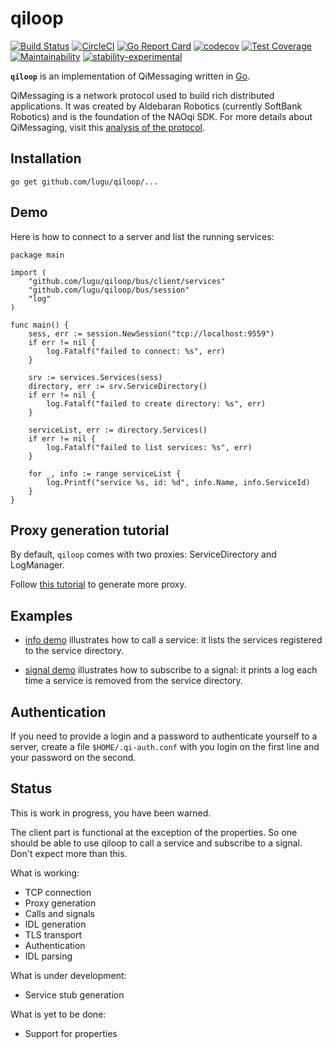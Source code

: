 # qiloop

[![Build Status](https://travis-ci.org/lugu/qiloop.svg?branch=master)](https://travis-ci.org/lugu/qiloop) [![CircleCI](https://circleci.com/gh/lugu/qiloop/tree/master.svg?style=shield)](https://circleci.com/gh/lugu/qiloop/tree/master) [![Go Report Card](https://goreportcard.com/badge/github.com/lugu/qiloop)](https://goreportcard.com/report/github.com/lugu/qiloop) [![codecov](https://codecov.io/gh/lugu/qiloop/branch/master/graph/badge.svg)](https://codecov.io/gh/lugu/qiloop) [![Test Coverage](https://api.codeclimate.com/v1/badges/b192466a26dbced44274/test_coverage)](https://codeclimate.com/github/lugu/qiloop/test_coverage) [![Maintainability](https://api.codeclimate.com/v1/badges/b192466a26dbced44274/maintainability)](https://codeclimate.com/github/lugu/qiloop/maintainability) [![stability-experimental](https://img.shields.io/badge/stability-experimental-orange.svg)](https://github.com/emersion/stability-badges#experimental)



**`qiloop`** is an implementation of QiMessaging written in [Go](https://golang.org).

QiMessaging is a network protocol used to build rich distributed
applications. It was created by Aldebaran Robotics (currently SoftBank
Robotics) and is the foundation of the NAOqi SDK. For more details
about QiMessaging, visit this [analysis of the
protocol](https://github.com/lugu/qiloop/blob/master/doc/NOTES.md).

Installation
------------

```
go get github.com/lugu/qiloop/...
```

Demo
----

Here is how to connect to a server and list the running services:

```golang
package main

import (
	"github.com/lugu/qiloop/bus/client/services"
	"github.com/lugu/qiloop/bus/session"
	"log"
)

func main() {
	sess, err := session.NewSession("tcp://localhost:9559")
	if err != nil {
		log.Fatalf("failed to connect: %s", err)
	}

	srv := services.Services(sess)
	directory, err := srv.ServiceDirectory()
	if err != nil {
		log.Fatalf("failed to create directory: %s", err)
	}

	serviceList, err := directory.Services()
	if err != nil {
		log.Fatalf("failed to list services: %s", err)
	}

	for _, info := range serviceList {
		log.Printf("service %s, id: %d", info.Name, info.ServiceId)
	}
}
```

Proxy generation tutorial
-------------------------


By default, `qiloop` comes with two proxies: ServiceDirectory and
LogManager.

Follow [this tutorial](https://github.com/lugu/qiloop/blob/master/doc/TUTORIAL.md) to generate more proxy.

Examples
--------

- [info
  demo](https://github.com/lugu/qiloop/blob/master/cmd/info/main.go)
  illustrates how to call a service: it lists the services registered
  to the service directory.


- [signal
  demo](https://github.com/lugu/qiloop/blob/master/bus/client/services/demo/cmd/signal/main.go)
  illustrates how to subscribe to a signal: it prints a log each time
  a service is removed from the service directory.

Authentication
--------------

If you need to provide a login and a password to authenticate yourself
to a server, create a file `$HOME/.qi-auth.conf` with you login on the
first line and your password on the second.

Status
------

This is work in progress, you have been warned.

The client part is functional at the exception of the properties. So
one should be able to use qiloop to call a service and subscribe to a
signal. Don't expect more than this.

What is working:

- TCP connection
- Proxy generation
- Calls and signals
- IDL generation
- TLS transport
- Authentication
- IDL parsing

What is under development:

- Service stub generation

What is yet to be done:

- Support for properties
